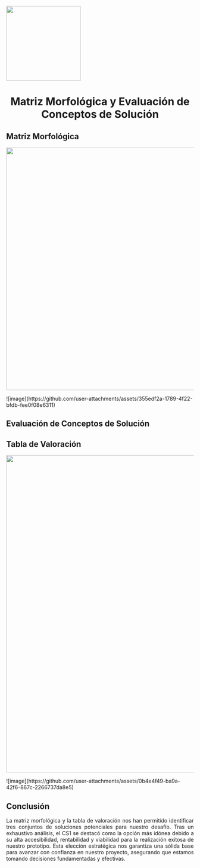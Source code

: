 <p align="left">
  <img src="https://github.com/user-attachments/assets/2cae9b13-d1de-4a5a-a827-643818c98091" width="200">
  <h1 align="center">Matriz Morfológica y Evaluación de Conceptos de Solución</h1>
</p>

## Matriz Morfológica

<p align="center">
  <img src="https://github.com/Paradoxeado/prototypeProject/blob/main/Im%C3%A1genes/E06Imagen01.png" width="650" style="margin: auto;">
</p>
![image](https://github.com/user-attachments/assets/355edf2a-1789-4f22-bfdb-fee0f08e6311)

## Evaluación de Conceptos de Solución
## Tabla de Valoración

<p align="center">
  <img src="https://github.com/Paradoxeado/prototypeProject/blob/main/Im%C3%A1genes/E06Imagen02.png" width="850" style="margin: auto;">
</p>
![image](https://github.com/user-attachments/assets/0b4e4f49-ba9a-42f6-867c-2266737da8e5)

## Conclusión

<p align="justify">
La matriz morfológica y la tabla de valoración nos han permitido identificar tres conjuntos de soluciones potenciales para nuestro desafío. Tras un exhaustivo análisis, el CS1 se destacó como la opción más idónea debido a su alta accesibilidad, rentabilidad y viabilidad para la realización exitosa de nuestro prototipo. Esta elección estratégica nos garantiza una sólida base para avanzar con confianza en nuestro proyecto, asegurando que estamos tomando decisiones fundamentadas y efectivas. 
</p>
